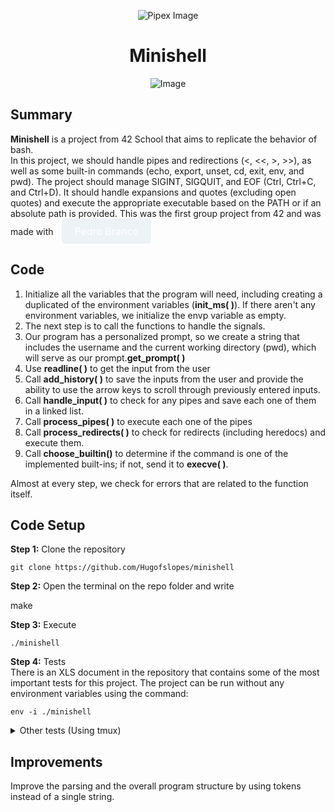 <p align="center">
    <img src="https://www.42porto.com/wp-content/uploads/2024/08/42-Porto-Horizontal.png" alt="Pipex Image" />
</p>
<h1 align="center">Minishell</h1>
<p align="center">
    <img src="https://github.com/user-attachments/assets/51a8952d-56ae-4ca3-8d3c-c2691db63696" alt="Image" />
</p>

## Summary
<b>Minishell</b> is a project from 42 School that aims to replicate the behavior of bash.<br>
In this project, we should handle pipes and redirections (<, <<, >, >>), as well as some built-in commands (echo, export, unset, cd, exit, env, and pwd). The project should manage SIGINT, SIGQUIT, and EOF (Ctrl, Ctrl+C, and Ctrl+D). It should handle expansions and quotes (excluding open quotes) and execute the appropriate executable based on the PATH or if an absolute path is provided. This was the first group project from 42 and was made with 
<a href="https://github.com/LN-Dark" style="display: inline-block; padding: 10px 20px; font-size: 16px; color: white; background-color:rgb(237, 242, 247); text-align: center; text-decoration: none; border-radius: 5px; margin-left: 10px;">Pedro Branco</a>

## Code
<ol>
    <li>Initialize all the variables that the program will need, including creating a duplicated of the environment variables (<b>init_ms( )</b>). If there aren't any environment variables, we initialize the envp variable as empty.</li>
    <li>The next step is to call the functions to handle the signals.</li>
    <li>Our program has a personalized prompt, so we create a string that includes the username and the current working directory (pwd), which will serve as our prompt.<b>get_prompt( )</b></li>
    <li>Use <b>readline( )</b> to get the input from the user</li>
    <li>Call <b>add_history( )</b> to save the inputs from the user and provide the ability to use the arrow keys to scroll through previously entered inputs.</li>
    <li>Call <b>handle_input( )</b> to check for any pipes and save each one of them in a linked list.</li>
    <li>Call <b>process_pipes( )</b> to execute each one of the pipes</li>
    <li>Call <b>process_redirects( )</b> to check for redirects (including heredocs) and execute them.</li>
    <li>Call <b>choose_builtin()</b> to determine if the command is one of the implemented built-ins; if not, send it to <b>execve( )</b>.</li>
</ol>
   Almost at every step, we check for errors that are related to the function itself.

## Code Setup   
<b>Step 1:</b> Clone the repository

    git clone https://github.com/Hugofslopes/minishell 

<p>
    <b>Step 2:</b> Open the terminal on the repo folder and write
</p>
    make

<p>
    <b>Step 3:</b> Execute
</p>

    ./minishell

<p>
    <b>Step 4:</b> Tests<br>
    There is an XLS document in the repository that contains some of the most important tests for this project. The project can be run without any environment variables using the command:
</p>

    env -i ./minishell

<details>
    <summary>Other tests (Using tmux)</summary>
    <br>
    <p>The best way I found to test if the behavior is exactly the same as Bash was by using a terminal multiplexer (tmux).</p>
    <ol>
        <li>Open the terminal and type tmux (if you have it installed; otherwise, run apt-get update ; apt-get install tmux).</li>
        <li>Navigate to the root of your project.</li>
        <li>Write bash (to enter bash).</li>
        <li>Press <b>ctrl + b</b> and then <b>%</b> (shift + 5, in my case)</li>
        <li>Execute the minishell (<b>./minishell</b>)</li>
        <li>Press <b>ctrl + b</b> and then : (it will open prompt at the end of your screen)</li>
        <li>Write: <b>setw synchronize-panes on</b></li>
        <li>From now on, everything you write in one pane will be written in the other as well.</li>
    </ol>
</details>

## Improvements
<p>
    Improve the parsing and the overall program structure by using tokens instead of a single string.
</p>
